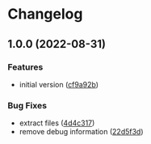 # Changelog

## 1.0.0 (2022-08-31)


### Features

* initial version ([cf9a92b](https://www.github.com/gbloquel/asdf-ghorg/commit/cf9a92b996e35ef2862bc752920119758ad6e053))


### Bug Fixes

* extract files ([4d4c317](https://www.github.com/gbloquel/asdf-ghorg/commit/4d4c3178a5a9d6f6888c6842457befa69a5ba5b4))
* remove debug information ([22d5f3d](https://www.github.com/gbloquel/asdf-ghorg/commit/22d5f3d53be7a40ed58de91ce12caffc199e0fef))
